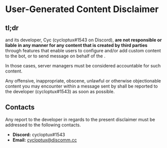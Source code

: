 User-Generated Content Disclaimer
=================================

tl;dr
-----

and its developer, Cyc (cycloptux\#1543 on Discord), **are not
responsible or liable in any manner for any content that is created by
third parties** through features that enable users to configure and/or
add custom content to the bot, or to send message on behalf of the .

In those cases, server managers must be considered accountable for such
content.

Any offensive, inappropriate, obscene, unlawful or otherwise
objectionable content you may encounter within a message sent by shall
be reported to the developer (cycloptux\#1543) as soon as possible.

Contacts
--------

Any report to the developer in regards to the present disclaimer must be
addressed to the following contacts.

-   **Discord:** cycloptux\#1543
-   **Email:** <cycloptux@discomm.cc>
